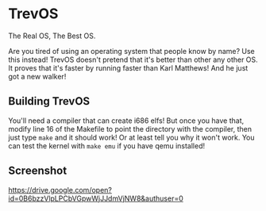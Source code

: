 # TrevOS
The Real OS, The Best OS.

Are you tired of using an operating system that people know by name?  Use this instead!
TrevOS doesn't pretend that it's better than other any other OS.  It proves that it's faster by running faster than Karl Matthews!  And he just got a new walker!

## Building TrevOS

You'll need a compiler that can create i686 elfs!  But once you have that, modify line 16 of the Makefile to point the directory with the compiler, then just type `make` and it should work!  Or at least tell you why it won't work.  You can test the kernel with `make emu` if you have qemu installed!

## Screenshot
https://drive.google.com/open?id=0B6bzzVlpLPCbVGpwWjJJdmVjNW8&authuser=0
